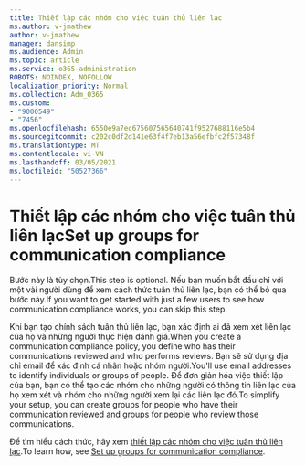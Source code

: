 ```yaml
---
title: Thiết lập các nhóm cho việc tuân thủ liên lạc
ms.author: v-jmathew
author: v-jmathew
manager: dansimp
ms.audience: Admin
ms.topic: article
ms.service: o365-administration
ROBOTS: NOINDEX, NOFOLLOW
localization_priority: Normal
ms.collection: Adm_O365
ms.custom:
- "9000549"
- "7456"
ms.openlocfilehash: 6550e9a7ec675607565640741f9527688116e5b4
ms.sourcegitcommit: c202c0df2d141e63f4f7eb13a56efbfc2f57348f
ms.translationtype: MT
ms.contentlocale: vi-VN
ms.lasthandoff: 03/05/2021
ms.locfileid: "50527366"
---
```

# <a name="set-up-groups-for-communication-compliance"></a><span data-ttu-id="e4b62-102">Thiết lập các nhóm cho việc tuân thủ liên lạc</span><span class="sxs-lookup"><span data-stu-id="e4b62-102">Set up groups for communication compliance</span></span>

<span data-ttu-id="e4b62-103">Bước này là tùy chọn.</span><span class="sxs-lookup"><span data-stu-id="e4b62-103">This step is optional.</span></span> <span data-ttu-id="e4b62-104">Nếu bạn muốn bắt đầu chỉ với một vài người dùng để xem cách thức tuân thủ liên lạc, bạn có thể bỏ qua bước này.</span><span class="sxs-lookup"><span data-stu-id="e4b62-104">If you want to get started with just a few users to see how communication compliance works, you can skip this step.</span></span>  
  
<span data-ttu-id="e4b62-105">Khi bạn tạo chính sách tuân thủ liên lạc, bạn xác định ai đã xem xét liên lạc của họ và những người thực hiện đánh giá.</span><span class="sxs-lookup"><span data-stu-id="e4b62-105">When you create a communication compliance policy, you define who has their communications reviewed and who performs reviews.</span></span> <span data-ttu-id="e4b62-106">Bạn sẽ sử dụng địa chỉ email để xác định cá nhân hoặc nhóm người.</span><span class="sxs-lookup"><span data-stu-id="e4b62-106">You'll use email addresses to identify individuals or groups of people.</span></span> <span data-ttu-id="e4b62-107">Để đơn giản hóa việc thiết lập của bạn, bạn có thể tạo các nhóm cho những người có thông tin liên lạc của họ xem xét và nhóm cho những người xem lại các liên lạc đó.</span><span class="sxs-lookup"><span data-stu-id="e4b62-107">To simplify your setup, you can create groups for people who have their communication reviewed and groups for people who review those communications.</span></span>  
  
<span data-ttu-id="e4b62-108">Để tìm hiểu cách thức, hãy xem [thiết lập các nhóm cho việc tuân thủ liên lạc](https://go.microsoft.com/fwlink/?linkid=2129594).</span><span class="sxs-lookup"><span data-stu-id="e4b62-108">To learn how, see [Set up groups for communication compliance](https://go.microsoft.com/fwlink/?linkid=2129594).</span></span>
